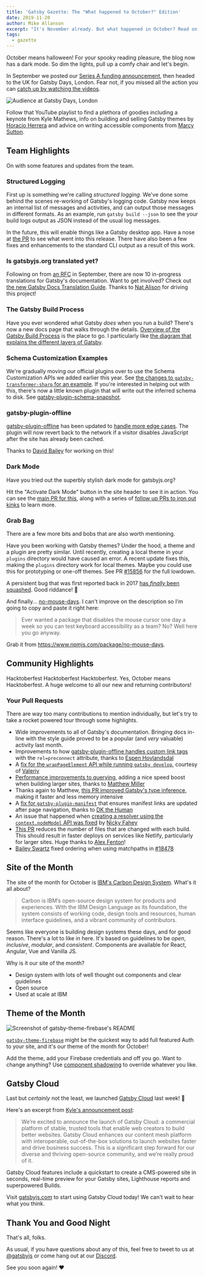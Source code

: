```yaml
---
title: 'Gatsby Gazette: The "What happened to October?" Edition'
date: 2019-11-20
author: Mike Allanson
excerpt: "It's November already. But what happened in October? Read on to find out more."
tags:
  - gazette
---
```


October means halloween! For your spooky reading pleasure, the blog now has a dark mode. So dim the lights, pull up a comfy chair and let's begin.

In September we posted our [Series A funding announcement](https://www.gatsbyjs.org/blog/2019-09-26-announcing-gatsby-15m-series-a-funding-round/), then headed to the UK for Gatsby Days, London. Fear not, if you missed all the action you can [catch up by watching the videos](https://www.youtube.com/watch?v=UvO7h_KwgpE&list=PLCU2qJekvcN2f9rgS50xy7-4QBpgwid4G).

![Audience at Gatsby Days, London](./gatsby-days.jpg)

Follow that YouTube playlist to find a plethora of goodies including a keynote from Kyle Mathews, info on building and selling Gatsby themes by [Horacio Herrera](https://twitter.com/hhg2288) and advice on writing accessible components from [Marcy Sutton](https://twitter.com/marcysutton).

## Team Highlights

On with some features and updates from the team.

### Structured Logging

First up is something we're calling _structured logging_. We've done some behind the scenes re-working of Gatsby's logging code. Gatsby now keeps an internal list of messages and activities, and can output those messages in different formats. As an example, run `gatsby build --json` to see the your build logs output as JSON instead of the usual log messages.

In the future, this will enable things like a Gatsby desktop app. Have a nose at [the PR](https://github.com/gatsbyjs/gatsby/pull/14973) to see what went into this release. There have also been a few fixes and enhancements to the standard CLI output as a result of this work.

### Is gatsbyjs.org translated yet?

Following on from [an RFC](https://github.com/gatsbyjs/rfcs/pull/42) in September, there are now 10 in-progress translations for Gatsby's documentation. Want to get involved? Check out [the new Gatsby Docs Translation Guide](https://www.gatsbyjs.org/contributing/gatsby-docs-translation-guide/). Thanks to [Nat Alison](https://twitter.com/tesseralis) for driving this project!

### The Gatsby Build Process

Have you ever wondered what Gatsby _does_ when you run a build? There's now a new docs page that walks through the details. [Overview of the Gatsby Build Process](https://www.gatsbyjs.org/docs/overview-of-the-gatsby-build-process/) is the place to go. I particularly like [the diagram that explains the different layers of Gatsby](https://www.gatsbyjs.org/docs/overview-of-the-gatsby-build-process/#what-happens-when-you-run-gatsby-build).

### Schema Customization Examples

We're gradually moving our official plugins over to use the Schema Customization APIs we added earlier this year. See [the changes to `gatsby-transformer-sharp` for an example](https://github.com/gatsbyjs/gatsby/pull/18871). If you're interested in helping out with this, there's now a little known plugin that will write out the inferred schema to disk. See [gatsby-plugin-schema-snapshot](https://www.gatsbyjs.org/packages/gatsby-plugin-schema-snapshot/).

### gatsby-plugin-offline

[gatsby-plugin-offline](https://www.gatsbyjs.org/packages/gatsby-plugin-offline) has been updated to [handle more edge cases](https://github.com/gatsbyjs/gatsby/pull/17590). The plugin will now revert back to the network if a visitor disables JavaScript after the site has already been cached.

Thanks to [David Bailey](https://twitter.com/davidbailey) for working on this!

### Dark Mode

Have you tried out the superbly stylish dark mode for gatsbyjs.org?

Hit the "Activate Dark Mode" button in the site header to see it in action. You can see the [main PR for this](https://github.com/gatsbyjs/gatsby/pull/18348), along with a series of [follow up PRs to iron out kinks](https://github.com/gatsbyjs/gatsby/pulls?q=is%3Apr+dark+mode+is%3Aclosed) to learn more.

### Grab Bag

There are a few more bits and bobs that are also worth mentioning.

Have you been working with Gatsby themes? Under the hood, a theme and a plugin are pretty similar. Until recently, creating a local theme in your `plugins` directory would have caused an error. A recent update fixes this, making the `plugins` directory work for local themes. Maybe you could use this for prototyping or one-off themes. See PR [#15856](https://github.com/gatsbyjs/gatsby/pull/15856) for the full lowdown.

A persistent bug that was first reported back in 2017 [has _finally_ been squashed](https://github.com/gatsbyjs/gatsby/pull/19009). Good riddance! 🙂

And finally... [no-mouse-days](https://www.npmjs.com/package/no-mouse-days). I can't improve on the description so I'm going to copy and paste it right here:

> Ever wanted a package that disables the mouse cursor one day a week so you can test keyboard accessibility as a team? No? Well here you go anyway.

Grab it from <https://www.npmjs.com/package/no-mouse-days>.

## Community Highlights

Hacktoberfest Hacktoberfest Hacktoberfest. Yes, October means Hacktoberfest. A huge welcome to all our new and returning contributors!

### Your Pull Requests

There are way too many contributions to mention individually, but let's try to take a rocket powered tour through some highlights.

- Wide improvements to all of Gatsby's documentation. Bringing docs in-line with the style guide proved to be a popular (and _very_ valuable) activity last month.
- Improvements to how [gatsby-plugin-offline handles custom link tags](https://github.com/gatsbyjs/gatsby/pull/16691) with the `rel=preconnect` attribute, thanks to [Espen Hovlandsdal](https://github.com/rexxars)
- A [fix for the `wrapPageElement` API while running `gatsby develop`](https://github.com/gatsbyjs/gatsby/pull/17111), courtesy of [Valeriy](https://github.com/ValeraS)
- [Performance improvements to querying](https://github.com/gatsbyjs/gatsby/pull/17682), adding a nice speed boost when building larger sites, thanks to [Matthew Miller](https://github.com/me4502)
- Thanks again to Matthew, [this PR improved Gatsby's type inference](https://github.com/gatsbyjs/gatsby/pull/18008), making it faster and less memory intensive
- A [fix for `gatsby-plugin-manifest`](https://github.com/gatsbyjs/gatsby/pull/17426) that ensures manifest links are updated after page navigation, thanks to [DK the Human](https://github.com/dkthehuman)
- An issue that happened when [creating a resolver using the `context.nodeModel` API was fixed](https://github.com/gatsbyjs/gatsby/pull/18650) by [Nicky Fahey](https://github.com/nickyfahey)
- [This PR](https://github.com/gatsbyjs/gatsby/pull/16686) reduces the number of files that are changed with each build. This should result in faster deploys on services like Netlify, particularly for larger sites. Huge thanks to [Alex Fenton](https://github.com/afenton90)!
- [Bailey Swartz](https://github.com/sever1an) fixed ordering when using matchpaths in [#18478](https://github.com/gatsbyjs/gatsby/pull/18478)

## Site of the Month

The site of the month for October is [IBM's Carbon Design System](https://www.carbondesignsystem.com/). What's it all about?

> Carbon is IBM’s open-source design system for products and experiences. With the IBM Design Language as its foundation, the system consists of working code, design tools and resources, human interface guidelines, and a vibrant community of contributors.

Seems like everyone is building design systems these days, and for good reason. There's a lot to like in here. It's based on guidelines to be _open_, _inclusive_, _modular_, and _consistent_. Components are available for React, Angular, Vue and Vanilla JS.

Why is it our site of the month?

- Design system with lots of well thought out components and clear guidelines
- Open source
- Used at scale at IBM

## Theme of the Month

![Screenshot of gatsby-theme-firebase's README](./gatsby-theme-firebase.png)

[`gatsby-theme-firebase`](https://github.com/epilande/gatsby-theme-firebase) might be the quickest way to add full featured Auth to your site, and it's our theme of the month for October!

Add the theme, add your Firebase credentials and off you go. Want to change anything? Use [component shadowing](https://www.gatsbyjs.org/blog/2019-04-29-component-shadowing/) to override whatever you like.

## Gatsby Cloud

Last but _certainly_ not the least, we launched [Gatsby Cloud](https://www.gatsbyjs.com/cloud/) last week! 💃

Here's an excerpt from [Kyle's announcement post](https://www.gatsbyjs.org/blog/2019-11-14-announcing-gatsby-cloud/):

> We’re excited to announce the launch of Gatsby Cloud: a commercial platform of stable, trusted tools that enable web creators to build better websites. Gatsby Cloud enhances our content mesh platform with interoperable, out-of-the-box solutions to launch websites faster and drive business success. This is a significant step forward for our diverse and thriving open-source community, and we’re really proud of it.

Gatsby Cloud features include a quickstart to create a CMS-powered site in seconds, real-time preview for your Gatsby sites, Lighthouse reports and superpowered Builds.

Visit [gatsbyjs.com](https://www.gatsbyjs.com/) to start using Gatsby Cloud today! We can't wait to hear what you think.

## Thank You and Good Night

That's all, folks.

As usual, if you have questions about any of this, feel free to tweet to us at [@gatsbyjs](https://twitter.com/gatsbyjs) or come hang out at our [Discord](https://gatsby.dev/discord).

See you soon again! ❤️
